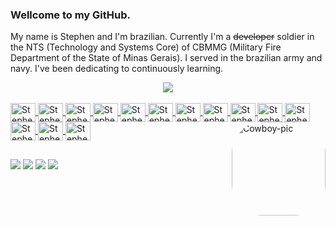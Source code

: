 ### Wellcome to my GitHub.

My name is Stephen and I'm brazilian. Currently I'm a <del>developer</del> soldier in the NTS (Technology and Systems Core) of CBMMG (Military Fire Department of the State of Minas Gerais). I served in the brazilian army and navy. I've been dedicating to continuously learning.

<div align="center">
  <a href="https://github.com/stephenroque">
  <!--<img height="180em" src="https://github-readme-stats.vercel.app/api?username=stephenroque&show_icons=true&theme=darcula&include_all_commits=true&count_private=true"/>
  <img height="180em" src="https://github-readme-stats.vercel.app/api/top-langs/?username=stephenroque&layout=compact&langs_count=7&theme=darcula"/>-->
  <img src="https://github-readme-stats.vercel.app/api/top-langs/?username=stephenroque&langs_count=10&layout=compact"/>
  </a>
</div>
<div style="display: inline_block"><br>
  <a href="https://github.com/stephenroque">
  <!--<img alt="Stephen"  style="border-radius:50px;" src="https://mundocaipira.com.br/NTS.png">-->
  <img align="center" alt="Stephen-HTML" height="30" width="40" src="https://cdn.jsdelivr.net/gh/devicons/devicon/icons/html5/html5-original.svg">
  <img align="center" alt="Stephen-CSS" height="30" width="40" src="https://cdn.jsdelivr.net/gh/devicons/devicon/icons/css3/css3-original.svg">
  <img align="center" alt="Stephen-JS" height="30" width="40" src="https://cdn.jsdelivr.net/gh/devicons/devicon/icons/javascript/javascript-original.svg">
  <img align="center" alt="Stephen-PHP" height="30" width="40" src="https://cdn.jsdelivr.net/gh/devicons/devicon/icons/php/php-original.svg">
  <img align="center" alt="Stephen-PY" height="30" width="40" src="https://cdn.jsdelivr.net/gh/devicons/devicon/icons/python/python-original.svg">
  <img align="center" alt="Stephen-MS" height="30" width="40" src="https://cdn.jsdelivr.net/gh/devicons/devicon/icons/mysql/mysql-original.svg">
  <img align="center" alt="Stephen-GIMP" height="30" width="40" src="https://cdn.jsdelivr.net/gh/devicons/devicon/icons/gimp/gimp-original.svg">
  <img align="center" alt="Stephen-GIT" height="30" width="40" src="https://cdn.jsdelivr.net/gh/devicons/devicon/icons/git/git-original.svg">
  <img align="center" alt="Stephen-VSCode" height="30" width="40" src="https://cdn.jsdelivr.net/gh/devicons/devicon/icons/vscode/vscode-original.svg">
  <img align="center" alt="Stephen-PStorm" height="30" width="40" src="https://cdn.jsdelivr.net/gh/devicons/devicon/icons/phpstorm/phpstorm-original.svg">
  <img align="center" alt="Stephen-AStudio" height="30" width="40" src="https://cdn.jsdelivr.net/gh/devicons/devicon/icons/androidstudio/androidstudio-original.svg">
  <img align="center" alt="Stephen-Docker" height="30" width="40" src="https://cdn.jsdelivr.net/gh/devicons/devicon/icons/docker/docker-original.svg">
  <img align="center" alt="Stephen-Java" height="30" width="40" src="https://cdn.jsdelivr.net/gh/devicons/devicon/icons/java/java-original.svg">
  <img align="center" alt="Stephen-Kotlin" height="30" width="40" src="https://cdn.jsdelivr.net/gh/devicons/devicon/icons/kotlin/kotlin-original.svg">
  </a>
  <a href="https://github.com/stephenroque">
  <img align="right" alt="Cowboy-pic" height="150" style="border-radius:50px;" src="https://www.bombeiros.mg.gov.br/images/logo.png">
  </a>
</div>

##

<div> 
  <a href="https://www.linkedin.com/in/stephenroque/" target="_blank"><img src="https://img.shields.io/badge/-LinkedIn-%230077B5?style=for-the-badge&logo=linkedin&logoColor=white" target="_blank"></a> 
  <a href="https://instagram.com/stephen.roque" target="_blank"><img src="https://img.shields.io/badge/-Instagram-%23E4405F?style=for-the-badge&logo=instagram&logoColor=white" target="_blank"></a>
 	<a href="https://www.twitch.tv/stephenroque" target="_blank"><img src="https://img.shields.io/badge/Twitch-9146FF?style=for-the-badge&logo=twitch&logoColor=white" target="_blank"></a>
  <a href = "mailto:stephen.roque@gmail.com"><img src="https://img.shields.io/badge/-Gmail-%23333?style=for-the-badge&logo=gmail&logoColor=white" target="_blank"></a>
</div>

